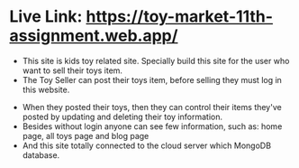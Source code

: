 # Live Link: https://toy-market-11th-assignment.web.app/

- This site is kids toy related site. Specially build this site for the user who want to sell their toys item.
- The Toy Seller can post their toys item, before selling they must log in this website.

* When they posted their toys, then they can control their items they've posted by updating and deleting their toy information.
* Besides without login anyone can see few information, such as: home page, all toys page and blog page
* And this site totally connected to the cloud server which MongoDB database.
